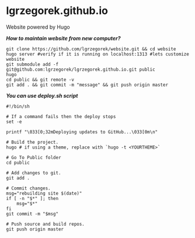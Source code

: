 # lgrzegorek.github.io
Website powered by Hugo

***How to maintain website from new computer?***

    git clone https://github.com/lgrzegorek/website.git && cd website
    hugo server #verify if it is running on localhost:1313 #lets customize website
    git submodule add -f git@github.com:lgrzegorek/lgrzegorek.github.io.git public
    hugo
    cd public && git remote -v
    git add . && git commit -m "message" && git push origin master

***You can use deploy.sh script***

    #!/bin/sh

    # If a command fails then the deploy stops
    set -e

    printf "\033[0;32mDeploying updates to GitHub...\033[0m\n"

    # Build the project.
    hugo # if using a theme, replace with `hugo -t <YOURTHEME>`

    # Go To Public folder
    cd public

    # Add changes to git.
    git add .

    # Commit changes.
    msg="rebuilding site $(date)"
    if [ -n "$*" ]; then
        msg="$*"
    fi
    git commit -m "$msg"

    # Push source and build repos.
    git push origin master
